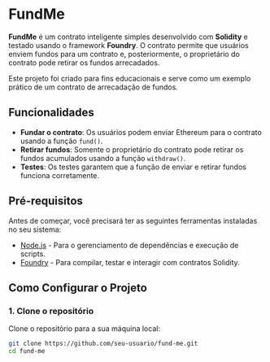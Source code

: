 # FundMe

**FundMe** é um contrato inteligente simples desenvolvido com **Solidity** e testado usando o framework **Foundry**. O contrato permite que usuários enviem fundos para um contrato e, posteriormente, o proprietário do contrato pode retirar os fundos arrecadados. 

Este projeto foi criado para fins educacionais e serve como um exemplo prático de um contrato de arrecadação de fundos.

## Funcionalidades

- **Fundar o contrato**: Os usuários podem enviar Ethereum para o contrato usando a função `fund()`.
- **Retirar fundos**: Somente o proprietário do contrato pode retirar os fundos acumulados usando a função `withdraw()`.
- **Testes**: Os testes garantem que a função de enviar e retirar fundos funciona corretamente.

## Pré-requisitos

Antes de começar, você precisará ter as seguintes ferramentas instaladas no seu sistema:

- [Node.js](https://nodejs.org/) - Para o gerenciamento de dependências e execução de scripts.
- [Foundry](https://getfoundry.sh/) - Para compilar, testar e interagir com contratos Solidity.

## Como Configurar o Projeto

### 1. Clone o repositório

Clone o repositório para a sua máquina local:

```bash
git clone https://github.com/seu-usuario/fund-me.git
cd fund-me